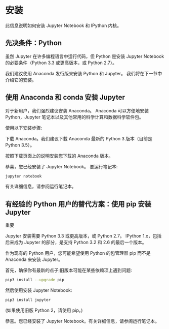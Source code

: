 # 安装

此信息说明如何安装 Jupyter Notebook 和 IPython 内核。

## 先决条件：Python

虽然 Jupyter 在许多编程语言中运行代码，但 Python 是安装 Jupyter Notebook 的必要条件（Python 3.3 或更高版本，或 Python 2.7）。

我们建议使用 Anaconda 发行版来安装 Python 和 Jupyter。
我们将在下一节中介绍它的安装。

## 使用 Anaconda 和 conda 安装 Jupyter

对于新用户，我们强烈建议安装 Anaconda。
Anaconda 可以方便地安装 Python，Jupyter 笔记本以及其他常用的科学计算和数据科学软件包。

使用以下安装步骤:

下载 Anaconda。我们建议下载 Anaconda 最新的 Python 3 版本（目前是 Python 3.5）。

按照下载页面上的说明安装您下载的 Anaconda 版本。

恭喜，您已经安装了 Jupyter Notebook。 要运行笔记本:

```sh
jupyter notebook
```

有关详细信息，请参阅运行笔记本。

## 有经验的 Python 用户的替代方案：使用 pip 安装 Jupyter

重要

Jupyter 安装需要 Python 3.3 或更高版本，或 Python 2.7。 IPython 1.x，包括后来成为 Jupyter 的部分，是支持 Python 3.2 和 2.6 的最后一个版本。

作为现有的 Python 用户，您可能希望使用 Python 的包管理器 pip 而不是 Anaconda 来安装 Jupyter。

首先，确保你有最新的点子;旧版本可能在某些依赖项上遇到问题:

```sh
pip3 install --upgrade pip
```

然后使用安装 Jupyter Notebook:

```sh
pip3 install jupyter
```

(如果使用旧版 Python 2，请使用 pip。)

恭喜。您已经安装了 Jupyter Notebook。有关详细信息，请参阅运行笔记本。
